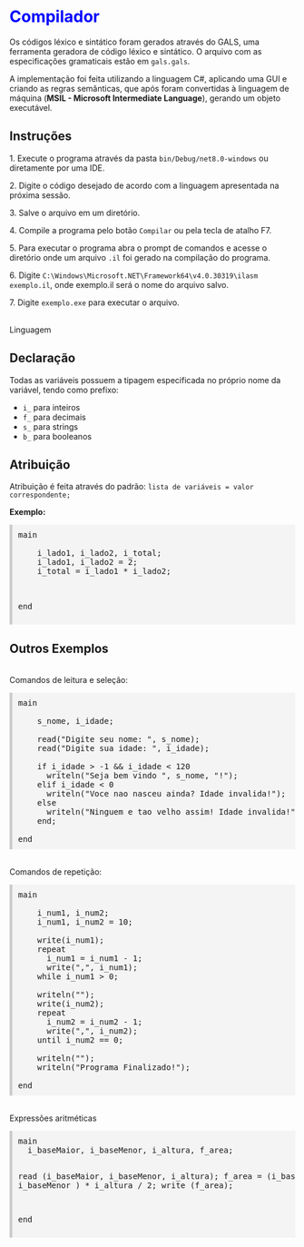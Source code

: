 <h1 style="color:blue;">Compilador</h1>
<p>Os códigos léxico e sintático foram gerados através do GALS, uma ferramenta geradora de código léxico e sintático. O arquivo com as especificações gramaticais estão em <code>gals.gals</code>.</p>
<p>A implementação foi feita utilizando a linguagem C#, aplicando uma GUI e criando as regras semânticas, que após foram convertidas à linguagem de máquina (<b>MSIL - Microsoft Intermediate Language</b>), gerando um objeto executável.</p>

<h2>Instruções</h2>
<p>1. Execute o programa através da pasta <code>bin/Debug/net8.0-windows</code> ou diretamente por uma IDE.</p>
<p>2. Digite o código desejado de acordo com a linguagem apresentada na próxima sessão.</p>
<p>3. Salve o arquivo em um diretório.</p>
<p>4. Compile a programa pelo botão <code>Compilar</code> ou pela tecla de atalho F7.</p>
<p>5. Para executar o programa abra o prompt de comandos e acesse o diretório onde um arquivo <code>.il</code> foi gerado na compilação do programa.</p>
<p>6. Digite <code>C:\Windows\Microsoft.NET\Framework64\v4.0.30319\ilasm exemplo.il</code>, onde exemplo.il será o nome do arquivo salvo.</p>
<p>7. Digite <code>exemplo.exe</code> para executar o arquivo.</p>
<br>
<h1">Linguagem</h1>
<br>
<h2>Declaração</h2>
<p>Todas as variáveis possuem a tipagem especificada no próprio nome da variável, tendo como prefixo:</p>
<ul>
  <li><code>i_</code> para inteiros</li>
  <li><code>f_</code> para decimais</li>
  <li><code>s_</code> para strings</li>
  <li><code>b_</code> para booleanos</li>
</ul>

<h2>Atribuição</h2>
<p>Atribuição é feita através do padrão: <code>lista de variáveis = valor correspondente;</code></p>

<p><b>Exemplo:</b></p>
<pre style="background-color:#f4f4f4;padding:10px;border-left:5px solid #ccc;">
main<br>  
    i_lado1, i_lado2, i_total;
    i_lado1, i_lado2 = 2;
    i_total = i_lado1 * i_lado2;<br>
  
end
</pre>

<h2>Outros Exemplos</h2>
<br>
Comandos de leitura e seleção:
<pre style="background-color:#f4f4f4;padding:10px;border-left:5px solid #ccc;">
main<br>
    s_nome, i_idade;<br>
    read("Digite seu nome: ", s_nome);
    read("Digite sua idade: ", i_idade);<br>    
    if i_idade > -1 && i_idade < 120
      writeln("Seja bem vindo ", s_nome, "!");
    elif i_idade < 0
      writeln("Voce nao nasceu ainda? Idade invalida!");
    else
      writeln("Ninguem e tao velho assim! Idade invalida!");
    end;<br>
end
</pre>
<br>
Comandos de repetição:
<pre style="background-color:#f4f4f4;padding:10px;border-left:5px solid #ccc;">
main<br>
    i_num1, i_num2;
    i_num1, i_num2 = 10;<br>
    write(i_num1);
    repeat
      i_num1 = i_num1 - 1;
      write(",", i_num1);
    while i_num1 > 0;<br>
    writeln("");
    write(i_num2);
    repeat
      i_num2 = i_num2 - 1;
      write(",", i_num2);
    until i_num2 == 0;<br>
    writeln("");
    writeln("Programa Finalizado!");<br>
end
</pre>
<br>
Expressões aritméticas
<pre style="background-color:#f4f4f4;padding:10px;border-left:5px solid #ccc;">
main
  i_baseMaior, i_baseMenor, i_altura, f_area;

  read (i_baseMaior, i_baseMenor, i_altura);
  f_area = (i_baseMaior + i_baseMenor ) * i_altura / 2;
  write (f_area);

end
</pre>
